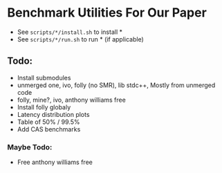 # Benchmark Utilities For Our Paper

- See `scripts/*/install.sh` to install *
- See `scripts/*/run.sh` to run * (if applicable)

## Todo:
- Install submodules
- unmerged one, ivo, folly (no SMR), lib stdc++, 
    Mostly from unmerged code
- folly, mine?, ivo, anthony williams free
- Install folly globaly
- Latency distribution plots
- Table of 50% / 99.5%
- Add CAS benchmarks

### Maybe Todo:
- Free anthony williams free
